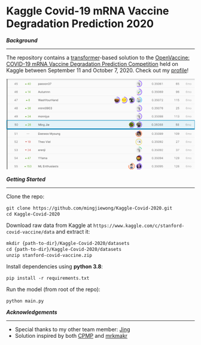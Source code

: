 # Kaggle Covid-19 mRNA Vaccine Degradation Prediction 2020
**_Background_**
***
The repository contains a [transformer](https://en.wikipedia.org/wiki/Transformer_(machine_learning_model))-based solution to the [OpenVaccine: COVID-19 mRNA Vaccine Degradation Prediction Competition](https://www.kaggle.com/c/stanford-covid-vaccine) held on Kaggle between September 11 and October 7, 2020. Check out my [profile](https://www.kaggle.com/mwong007)!

![image](https://github.com/mingjiewong/Kaggle-Covid-2020/blob/master/Figure1.png)

**_Getting Started_**
***
Clone the repo:
```
git clone https://github.com/mingjiewong/Kaggle-Covid-2020.git
cd Kaggle-Covid-2020
```

Download raw data from Kaggle at ```https://www.kaggle.com/c/stanford-covid-vaccine/data``` and extract it:
```
mkdir {path-to-dir}/Kaggle-Covid-2020/datasets
cd {path-to-dir}/Kaggle-Covid-2020/datasets
unzip stanford-covid-vaccine.zip
```

Install dependencies using **python 3.8**:
```
pip install -r requirements.txt
```

Run the model (from root of the repo):
```
python main.py
```

**_Acknowledgements_**
***
* Special thanks to my other team member: [Jing](https://www.kaggle.com/jinghuiwong)
* Solution inspired by both [CPMP](https://www.kaggle.com/cpmpml/graph-transfomer) and [mrkmakr](https://www.kaggle.com/mrkmakr/covid-ae-pretrain-gnn-attn-cnn)
